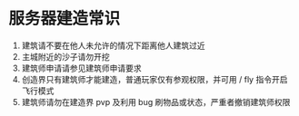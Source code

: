 # 服务器建造常识



1. 建筑请不要在他人未允许的情况下距离他人建筑过近
2. 主城附近的沙子请勿开挖
3. 建筑师申请请参见建筑师申请要求
4. 创造界只有建筑师才能建造，普通玩家仅有参观权限，并可用 / fly 指令开启飞行模式
5. 建筑师请勿在建造界 pvp 及利用 bug 刷物品或状态，严重者撤销建筑师权限


